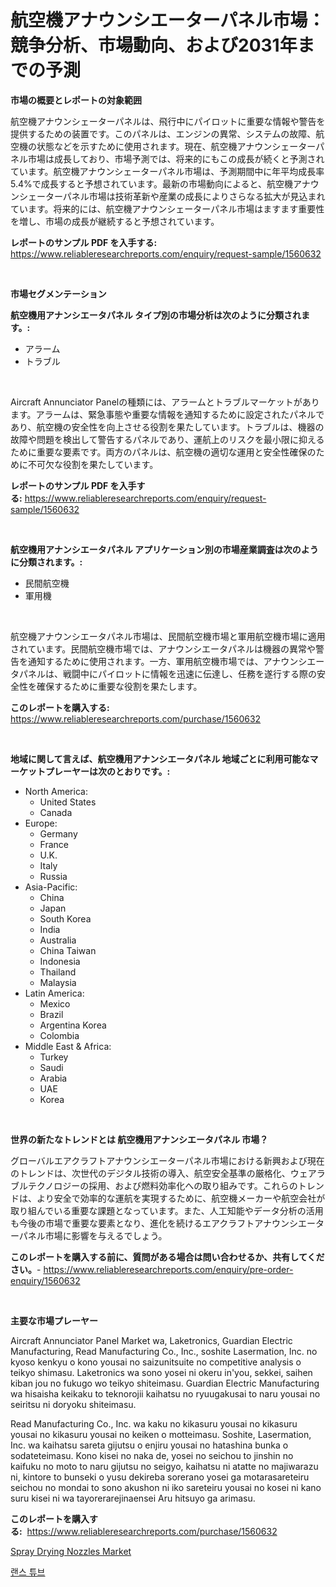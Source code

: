 <p><h1>航空機アナウンシエーターパネル市場：競争分析、市場動向、および2031年までの予測</h1></p><p><strong>市場の概要とレポートの対象範囲</strong></p>
<p><p>航空機アナウンシェーターパネルは、飛行中にパイロットに重要な情報や警告を提供するための装置です。このパネルは、エンジンの異常、システムの故障、航空機の状態などを示すために使用されます。現在、航空機アナウンシェーターパネル市場は成長しており、市場予測では、将来的にもこの成長が続くと予測されています。航空機アナウンシェーターパネル市場は、予測期間中に年平均成長率5.4%で成長すると予想されています。最新の市場動向によると、航空機アナウンシェーターパネル市場は技術革新や産業の成長によりさらなる拡大が見込まれています。将来的には、航空機アナウンシェーターパネル市場はますます重要性を増し、市場の成長が継続すると予想されています。</p></p>
<p><strong>レポートのサンプル PDF を入手する:</strong> <a href="https://www.reliableresearchreports.com/enquiry/request-sample/1560632">https://www.reliableresearchreports.com/enquiry/request-sample/1560632</a></p>
<p>&nbsp;</p>
<p><strong>市場セグメンテーション</strong></p>
<p><strong>航空機用アナンシエータパネル タイプ別の市場分析は次のように分類されます。:</strong></p>
<p><ul><li>アラーム</li><li>トラブル</li></ul></p>
<p>&nbsp;</p>
<p><p>Aircraft Annunciator Panelの種類には、アラームとトラブルマーケットがあります。アラームは、緊急事態や重要な情報を通知するために設定されたパネルであり、航空機の安全性を向上させる役割を果たしています。トラブルは、機器の故障や問題を検出して警告するパネルであり、運航上のリスクを最小限に抑えるために重要な要素です。両方のパネルは、航空機の適切な運用と安全性確保のために不可欠な役割を果たしています。</p></p>
<p><strong>レポートのサンプル PDF を入手する:</strong>&nbsp;<a href="https://www.reliableresearchreports.com/enquiry/request-sample/1560632">https://www.reliableresearchreports.com/enquiry/request-sample/1560632</a></p>
<p>&nbsp;</p>
<p><strong> 航空機用アナンシエータパネル アプリケーション別の市場産業調査は次のように分類されます。:</strong></p>
<p><ul><li>民間航空機</li><li>軍用機</li></ul></p>
<p>&nbsp;</p>
<p><p>航空機アナウンシエータパネル市場は、民間航空機市場と軍用航空機市場に適用されています。民間航空機市場では、アナウンシエータパネルは機器の異常や警告を通知するために使用されます。一方、軍用航空機市場では、アナウンシエータパネルは、戦闘中にパイロットに情報を迅速に伝達し、任務を遂行する際の安全性を確保するために重要な役割を果たします。</p></p>
<p><strong>このレポートを購入する:</strong>&nbsp; <a href="https://www.reliableresearchreports.com/purchase/1560632">https://www.reliableresearchreports.com/purchase/1560632</a></p>
<p>&nbsp;</p>
<p><strong>地域に関して言えば、航空機用アナンシエータパネル 地域ごとに利用可能なマーケットプレーヤーは次のとおりです。:</strong></p>
<p><ul>
    <li>
        North America:
        <ul>
            <li>United States</li>
            <li>Canada</li>
        </ul>
    </li>
    <li>
        Europe:
        <ul>
            <li>Germany</li>
            <li>France</li>
            <li>U.K.</li>
            <li>Italy</li>
            <li>Russia</li>
        </ul>
    </li>
    <li>
        Asia-Pacific:
        <ul>
            <li>China</li>
            <li>Japan</li>
            <li>South Korea</li>
            <li>India</li>
            <li>Australia</li>
            <li>China Taiwan</li>
            <li>Indonesia</li>
            <li>Thailand</li>
            <li>Malaysia</li>
        </ul>
    </li>
    <li>
        Latin America:
        <ul>
            <li>Mexico</li>
            <li>Brazil</li>
            <li>Argentina Korea</li>
            <li>Colombia</li>
        </ul>
    </li>
    <li>
        Middle East & Africa:
        <ul>
            <li>Turkey</li>
            <li>Saudi</li>
            <li>Arabia</li>
            <li>UAE</li>
            <li>Korea</li>
        </ul>
    </li>
    </ul></p>
<p>&nbsp;</p>
<p><strong>世界の新たなトレンドとは 航空機用アナンシエータパネル 市場？</strong></p>
<p><p>グローバルエアクラフトアナウンシエーターパネル市場における新興および現在のトレンドは、次世代のデジタル技術の導入、航空安全基準の厳格化、ウェアラブルテクノロジーの採用、および燃料効率化への取り組みです。これらのトレンドは、より安全で効率的な運航を実現するために、航空機メーカーや航空会社が取り組んでいる重要な課題となっています。また、人工知能やデータ分析の活用も今後の市場で重要な要素となり、進化を続けるエアクラフトアナウンシエーターパネル市場に影響を与えるでしょう。</p></p>
<p><strong>このレポートを購入する前に、質問がある場合は問い合わせるか、共有してください。</strong>- <a href="https://www.reliableresearchreports.com/enquiry/pre-order-enquiry/1560632">https://www.reliableresearchreports.com/enquiry/pre-order-enquiry/1560632</a></p>
<p>&nbsp;</p>
<p><strong>主要な市場プレーヤー</strong></p>
<p><p>Aircraft Annunciator Panel Market wa, Laketronics, Guardian Electric Manufacturing, Read Manufacturing Co., Inc., soshite Lasermation, Inc. no kyoso kenkyu o kono yousai no saizunitsuite no competitive analysis o teikyo shimasu. Laketronics wa sono yosei ni okeru in'you, sekkei, saihen kiban jou no fukugo wo teikyo shiteimasu. Guardian Electric Manufacturing wa hisaisha keikaku to teknorojii kaihatsu no ryuugakusai to naru yousai no seiritsu ni doryoku shiteimasu.</p><p>Read Manufacturing Co., Inc. wa kaku no kikasuru yousai no kikasuru yousai no kikasuru yousai no keiken o motteimasu. Soshite, Lasermation, Inc. wa kaihatsu sareta gijutsu o enjiru yousai no hatashina bunka o sodateteimasu. Kono kisei no naka de, yosei no seichou to jinshin no kaifuku no moto to naru gijutsu no seigyo, kaihatsu ni atatte no majiwarazu ni, kintore to bunseki o yusu dekireba sorerano yosei ga motarasareteiru seichou no mondai to sono akushon ni iko sareteiru yousai no kosei ni kano suru kisei ni wa tayorerarejinaensei Aru hitsuyo ga arimasu.</p></p>
<p><strong>このレポートを購入する:</strong>&nbsp;&nbsp;<a href="https://www.reliableresearchreports.com/purchase/1560632">https://www.reliableresearchreports.com/purchase/1560632</a></p>
<p><p><a href="https://github.com/YashRP12/Market-Research-Report-List-3/blob/main/spray-drying-nozzles-market.md">Spray Drying Nozzles Market</a></p><p><a href="https://github.com/qpfbabw35734906/Market-Research-Report-List-1/blob/main/89192535323.md">랜스 튜브</a></p></p>